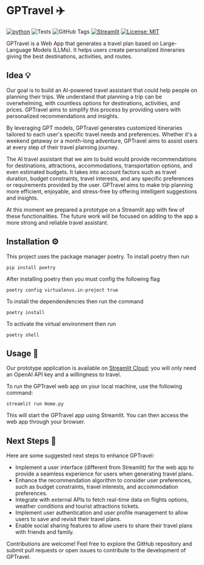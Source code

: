 # GPTravel ✈️
[![python](https://img.shields.io/badge/python-3.9_%7C_3.10_%7C_3.11-blue?link=https%3A%2F%2Fwww.python.org%2F)](https://www.python.org)
![Tests](https://github.com/RobertoCorti/gptravel/actions/workflows/python-tests.yml/badge.svg)
![GitHub Tags](https://img.shields.io/github/tag/RobertoCorti/gptravel.svg)
[![Streamlit](https://img.shields.io/pypi/v/streamlit?logo=streamlit&logoColor=white&label=Streamlit&color=magenta)](https://streamlit.io)
[![License: MIT](https://img.shields.io/badge/License-MIT-yellow.svg)](https://opensource.org/licenses/MIT)

GPTravel is a Web App that generates a travel plan based on Large-Language Models (LLMs). It helps users create personalized itineraries giving the best destinations, activities, and routes.

## Idea 💡
Our goal is to build an AI-powered travel assistant that could help people on planning their trips. We understand that planning a trip can be overwhelming, with countless options for destinations, activities, and prices. GPTravel aims to simplify this process by providing users with personalized recommendations and insights.

By leveraging GPT models, GPTravel generates customized itineraries tailored to each user's specific travel needs and preferences. Whether it's a weekend getaway or a month-long adventure, GPTravel aims to assist users at every step of their travel planning journey.

The AI travel assistant that we aim to build would provide recommendations for destinations, attractions, accommodations, transportation options, and even estimated budgets. It takes into account factors such as travel duration, budget constraints, travel interests, and any specific preferences or requirements provided by the user. GPTravel aims to make trip planning more efficient, enjoyable, and stress-free by offering intelligent suggestions and insights.

At this moment we prepared a prototype on a Streamlit app with few of these functionalities. The future work will be focused on adding to the app a more strong and reliable travel assistant.

## Installation ⚙️

This project uses the package manager poetry. To install poetry then run
```
pip install poetry
```
After installing poetry then you must config the following flag
```
poetry config virtualenvs.in-project true
```
To install the dependendencies then run the command
```
poetry install
```
To activate the virtual environment then run
```
poetry shell
```

## Usage 🚀
Our prototype application is available on [Streamlit Cloud](https://gptravel-prototype.streamlit.app/); you will only need an OpenAI API key and a willingness to travel.

To run the GPTravel web app on your local machine, use the following command:
```
streamlit run Home.py
```
This will start the GPTravel app using Streamlit. You can then access the web app through your browser.

## Next Steps 🌟
Here are some suggested next steps to enhance GPTravel:

* Implement a user interface (different from Streamlit) for the web app to provide a seamless experience for users when generating travel plans.
* Enhance the recommendation algorithm to consider user preferences, such as budget constraints, travel interests, and accommodation preferences.
* Integrate with external APIs to fetch real-time data on flights options, weather conditions and tourist attractions tickets.
* Implement user authentication and user profile management to allow users to save and revisit their travel plans.
* Enable social sharing features to allow users to share their travel plans with friends and family.

Contributions are welcome! Feel free to explore the GitHub repository and submit pull requests or open issues to contribute to the development of GPTravel.
